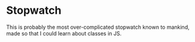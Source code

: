 # Stopwatch

This is probably the most over-complicated stopwatch known to mankind, made so that I could learn about classes in JS.
